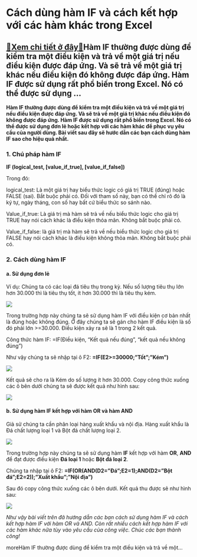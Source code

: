 Cách dùng hàm IF và cách kết hợp với các hàm khác trong Excel
=============================================================

[:gift:Xem chi tiết ở đây:gift:](https://hddtvn.com/cach-dung-ham-if-va-cach-ket-hop-voi-cac-ham-khac-trong-excel/)Hàm IF thường được dùng để kiểm tra một điều kiện và trả về một giá trị nếu điều kiện được đáp ứng. Và sẽ trả về một giá trị khác nếu điều kiện đó không được đáp ứng. Hàm IF được sử dụng rất phổ biến trong Excel. Nó có thể được sử dụng …
---------------------------------------------------------------------------------------------------------------------------------------------------------------------------------------------------------------------------------------------

**Hàm IF thường được dùng để kiểm tra một điều kiện và trả về một giá trị nếu điều kiện được đáp ứng. Và sẽ trả về một giá trị khác nếu điều kiện đó không được đáp ứng. Hàm IF được sử dụng rất phổ biến trong Excel. Nó có thể được sử dụng đơn lẻ hoặc kết hợp với các hàm khác để phục vụ yêu cầu của người dùng. Bài viết sau đây sẽ hước dẫn các bạn cách dùng hàm IF sao cho hiệu quả nhất.**


### 1. Chú pháp hàm IF


**IF (logical\_test, [value\_if\_true], [value\_if\_false])**


Trong đó:


logical\_test: Là một giá trị hay biểu thức logic có giá trị TRUE (đúng) hoặc FALSE (sai). Bắt buộc phải có. Đối với tham số này, bạn có thể chỉ rõ đó là ký tự, ngày tháng, con số hay bất cứ biểu thức so sánh nào.


Value\_if\_true: Là giá trị mà hàm sẽ trả về nếu biểu thức logic cho giá trị TRUE hay nói cách khác là điều kiện thỏa mãn. Không bắt buộc phải có.


Value\_if\_false: là giá trị mà hàm sẽ trả về nếu biểu thức logic cho giá trị FALSE hay nói cách khác là điều kiện không thỏa mãn. Không bắt buộc phải có.


### 2. Cách dùng hàm IF


#### a. Sử dụng đơn lẻ


Ví dụ: Chúng ta có các loại đá tiêu thụ trong kỳ. Nếu số lượng tiêu thụ lớn hơn 30.000 thì là tiêu thụ tốt, ít hơn 30.000 thì là tiêu thụ kém.


[![](https://hddtvn.com/wp-content/uploads/2021/01/5CGf6AF.png)](https://hddtvn.com/wp-content/uploads/2021/01/5CGf6AF.png)


Trong trường hợp này chúng ta sẽ sử dụng hàm IF với điều kiện cơ bản nhất là đúng hoặc không đúng. Ở đây chúng ta sẽ gán cho hàm IF điều kiện là số đó phải lớn >=30.000. Điều kiện xảy ra sẽ là 1 trong 2 kết quả.  

Công thức hàm IF: =IF(Điều kiện, “Kết quả nếu đúng”, “kết quả nếu không đúng”)


Như vậy chúng ta sẽ nhập tại ô F2: **=IF(E2>=30000;”Tốt”;”Kém”)**


![](https://hddtvn.com/wp-content/uploads/2021/01/iXICZ26.png)


Kết quả sẽ cho ra là Kém do số lượng ít hơn 30.000. Copy công thức xuống các ô bên dưới chúng ta sẽ được kết quả như hình sau:


![](https://hddtvn.com/wp-content/uploads/2021/01/EXWuXAM.png)


#### b. Sử dụng hàm IF kết hợp với hàm OR và hàm AND


Giả sử chúng ta cần phân loại hàng xuất khẩu và nội địa. Hàng xuất khẩu là Đá chất lượng loại 1 và Bột đá chất lượng loại 2.


![](https://hddtvn.com/wp-content/uploads/2021/01/pmXmUbr.png)


Trong trường hợp này chúng ta sẽ sử dụng hàm **IF** kết hợp với hàm **OR**, **AND** để đạt được điều kiện **Đá loại 1** hoặc **Bột đá loại 2**.


Chúng ta nhập tại ô F2: **=IF(OR(AND(D2=”Đá”;E2=1);AND(D2=”Bột đá”;E2=2));”Xuất khẩu”;”Nội địa”)**


Sau đó copy công thức xuống các ô bên dưới. Kết quả thu được sẽ như hình sau:


![](https://hddtvn.com/wp-content/uploads/2021/01/lYDKFh6.png)


*Như vậy bài viết trên đã hướng dẫn các bạn cách sử dụng hàm IF và cách kết hợp hàm IF với hàm OR và AND. Còn rất nhiều cách kết hợp hàm IF với các hàm khác nữa tùy vào yêu cầu của công việc. Chúc các bạn thành công!*


moreHàm IF thường được dùng để kiểm tra một điều kiện và trả về một…

